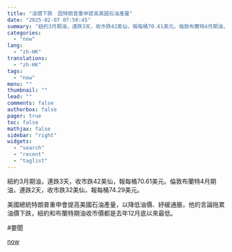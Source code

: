 ```yaml
---
title: "油價下跌　因特朗普重申提高美國石油產量"
date: "2025-02-07 07:50:45"
summary: "紐約3月期油，連跌3天，收市跌42美仙，報每桶70.61美元。倫敦布蘭特4月期油，連跌2天，收市跌3..."
categories:
  - "now"
lang:
  - "zh-HK"
translations:
  - "zh-HK"
tags:
  - "now"
menu: ""
thumbnail: ""
lead: ""
comments: false
authorbox: false
pager: true
toc: false
mathjax: false
sidebar: "right"
widgets:
  - "search"
  - "recent"
  - "taglist"
---
```


紐約3月期油，連跌3天，收市跌42美仙，報每桶70.61美元。倫敦布蘭特4月期油，連跌2天，收市跌32美仙，報每桶74.29美元。

美國總統特朗普重申會提高美國石油產量，以降低油價、紓緩通脹，他的言論拖累油價下跌，紐約和布蘭特期油收市價都是去年12月底以來最低。

#要聞

[now](https://news.now.com/home/technology/player?newsId=592695)
